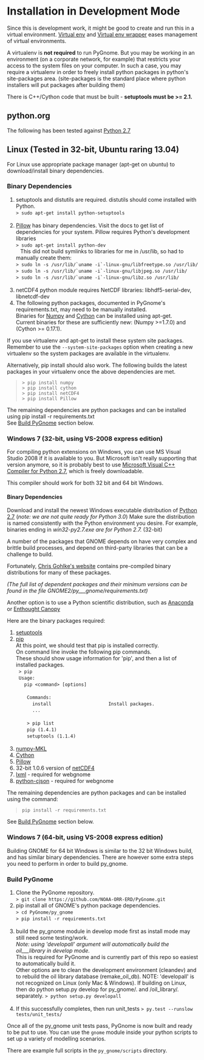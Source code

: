 # Installation in Development Mode #

Since this is development work, it might be good to create and run this in a virtual environment.
[Virtual env](http://www.virtualenv.org/en/latest/) and 
[Virtual env wrapper](http://virtualenvwrapper.readthedocs.org/en/latest/) eases management of virtual environments.

A virtualenv is **not required** to run PyGnome.
But you may be working in an environment (on a corporate network, for example)
that restricts your access to the system files on your computer.  In such a
case, you may require a virtualenv in order to freely install python packages
in python's site-packages area. (site-packages is the standard place where
python installers will put packages after building them)

There is C++/Cython code that must be built - **setuptools must be >= 2.1.**  

## python.org ##

The following has been tested against
[Python 2.7](https://www.python.org/downloads/)

## Linux (Tested in 32-bit, Ubuntu raring 13.04) ##

For Linux use appropriate package manager (apt-get on ubuntu)
to download/install binary dependencies.


### Binary Dependencies ###
1. setuptools and distutils are required. distutils should come installed with Python.  
   `> sudo apt-get install python-setuptools`  
   ` `
2. [Pillow](http://pillow.readthedocs.org/en/latest/installation.html) has binary dependencies.
   Visit the docs to get list of dependencies for your system.
   Pillow requires Python's development libraries  
   `> sudo apt-get install python-dev`  
   ` `
   This did not build symlinks to libraries for me in /usr/lib, so had to
   manually create them:  
   ``> sudo ln -s /usr/lib/`uname -i`-linux-gnu/libfreetype.so /usr/lib/``  
   ``> sudo ln -s /usr/lib/`uname -i`-linux-gnu/libjpeg.so /usr/lib/``  
   ``> sudo ln -s /usr/lib/`uname -i`-linux-gnu/libz.so /usr/lib/``  
   ` `
3. netCDF4 python module requires NetCDF libraries:
   libhdf5-serial-dev, libnetcdf-dev
4. The following python packages, documented in PyGnome's requirements.txt,
   may need to be manually installed.  
   Binaries for [Numpy](http://packages.ubuntu.com/raring/python/python-numpy)
   and [Cython](http://packages.ubuntu.com/raring/python/cython)
   can be installed using apt-get.  
   Current binaries for these are sufficiently new:
   (Numpy >=1.7.0) and (Cython >= 0.17.1).  
   
If you use virtualenv and apt-get to install these system site packages.
Remember to use the `--system-site-packages` option when creating a new
virtualenv so the system packages are available in the virtualenv.

Alternatively, pip install should also work. 
The following builds the latest packages in your virtualenv once the above dependencies are met.

> `> pip install numpy`  
> `> pip install cython`  
> `> pip install netCDF4`  
> `> pip install Pillow`  

The remaining dependencies are python packages and can be installed using pip install -r requirements.txt  
See [Build PyGnome](#build-pygnome) section below.

### Windows 7 (32-bit, using VS-2008 express edition) ###

For compiling python extensions on Windows, you can use
MS Visual Studio 2008 if it is available to you.
But Microsoft isn't really supporting that version anymore,
so it is probably best to use 
[Microsoft Visual C++ Compiler for Python 2.7](https://www.microsoft.com/en-us/download/details.aspx?id=44266),
which is freely downloadable.

This compiler should work for both 32 bit and 64 bit Windows.

#### Binary Dependencies ####

Download and install the newest Windows executable distribution of [Python 2.7](http://www.python.org/download/)
(*note: we are not quite ready for Python 3.0*)
Make sure the distribution is named consistently with the Python environment you desire.
For example, binaries ending in *win32-py2.7.exe are for Python 2.7.* (32-bit)

A number of the packages that GNOME depends on have very complex and brittle build processes, and depend on third-party libraries that can be a challenge to build.

Fortunately, [Chris Gohlke's website](http://www.lfd.uci.edu/~gohlke/pythonlibs/) contains pre-compiled binary distributions for many of these packages.  

_(The full list of dependent packages and their minimum versions can be found_
_in the file GNOME2/py___gnome/requirements.txt)_

Another option is to use a Python scientific distribution, such as
[Anaconda](https://store.continuum.io/cshop/anaconda/)
or [Enthought Canopy](https://www.enthought.com/products/canopy/)



Here are the binary packages required:

1. [setuptools](http://www.lfd.uci.edu/~gohlke/pythonlibs/#setuptools)
2. [pip](http://www.lfd.uci.edu/~gohlke/pythonlibs/#pip)  
   At this point, we should test that pip is installed correctly.  
   On command line invoke the following pip commands.  
   These should show usage information for 'pip', and then a list of installed packages.  
   ` > pip`  
   ` Usage:`  
   `   pip <command> [options]`  
   ` `  
   `    Commands:`  
   `      install                     Install packages.`  
   `      ...`  
   ` `  
   `    > pip list`  
   `    pip (1.4.1)`  
   `    setuptools (1.1.4)`  
   ` `
3. [numpy-MKL](http://www.lfd.uci.edu/~gohlke/pythonlibs/#numpy)
4. [Cython](http://www.lfd.uci.edu/~gohlke/pythonlibs/#cython)
5. [Pillow](https://pypi.python.org/pypi/Pillow/2.8.1)
6. 32-bit 1.0.6 version of [netCDF4](http://www.lfd.uci.edu/~gohlke/pythonlibs/#netcdf4)
7. [lxml](http://www.lfd.uci.edu/~gohlke/pythonlibs/#lxml) - required for webgnome
8. [python-cjson](http://www.lfd.uci.edu/~gohlke/pythonlibs/#python-cjson) - required for webgnome

The remaining dependencies are python packages and can be installed using the command:  
>`pip install -r requirements.txt`

See [Build PyGnome](#build-pygnome) section below.

### Windows 7 (64-bit, using VS-2008 express edition) ###

Building GNOME for 64 bit Windows is similar to the 32 bit Windows build, and has similar
binary dependencies.
There are however some extra steps you need to perform in order to build py_gnome.

### Build PyGnome ###

1. Clone the PyGnome repository.  
   `> git clone https://github.com/NOAA-ORR-ERD/PyGnome.git`
   ` `  
2. pip install all of GNOME's python package dependencies.  
   `> cd PyGnome/py_gnome`  
   `> pip install -r requirements.txt`  
   ` `  
3. build the py_gnome module in develop mode first as install mode may
   still need some testing/work.  
   _Note: using 'developall' argument will automatically build the_
   _oil___library in develop mode._  
   This is required for PyGnome and is currently part of this repo so easiest
   to automatically build it.  
   Other options are to clean the development environment (cleandev) and to
   rebuild the oil library database (remake_oil_db).
   NOTE: 'developall' is not recognized on Linux (only Mac & Windows).
   If building on Linux, then do python setup.py develop for
   py_gnome/. and /oil_library/. separately.
   `> python setup.py developall`  
   ` `  
4. If this successfully completes, then run unit_tests
   `> py.test --runslow tests/unit_tests/`  

Once all of the py_gnome unit tests pass, PyGnome is now built and ready to be put to use.
You can use the `gnome` module inside your python scripts to set up a variety of modelling
scenarios.

There are example full scripts in the ``py_gnome/scripts`` directory.

